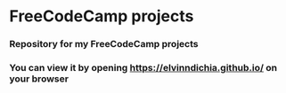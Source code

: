 # FreeCodeCamp projects
### Repository for my FreeCodeCamp projects
### You can view it by opening https://elvinndichia.github.io/ on your browser
